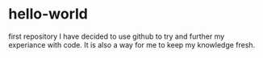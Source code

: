 # hello-world
first repository
I have decided to use github to try and further my experiance with code.
It is also a way for me to keep my knowledge fresh.
